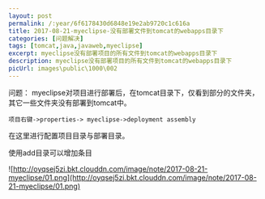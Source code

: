```yaml
---
layout: post
permalink: /:year/6f6178430d6848e19e2ab9720c1c616a
title: 2017-08-21-myeclipse-没有部署文件到tomcat的webapps目录下
categories: [问题解决]
tags: [tomcat,java,javaweb,myeclipse]
excerpt: myeclipse没有部署项目的所有文件到tomcat的webapps目录下
description: myeclipse没有部署项目的所有文件到tomcat的webapps目录下
picUrl: images\public\1000\002
---
```


问题：
myeclipse对项目进行部署后，在tomcat目录下，仅看到部分的文件夹，其它一些文件夹没有部署到tomcat中。


```
项目右键->properties-> myeclipse->deployment assembly 

```
在这里进行配置项目目录与部署目录。

使用add目录可以增加条目

![http://oyqsej5zi.bkt.clouddn.com/image/note/2017-08-21-myeclipse/01.png](http://oyqsej5zi.bkt.clouddn.com/image/note/2017-08-21-myeclipse/01.png)


